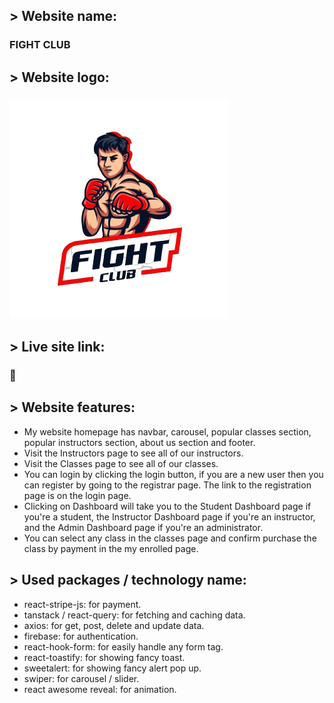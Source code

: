 ## > Website name:
### FIGHT CLUB

## > Website logo:
### ![Image Description](./src/assets/fight-club-logo.png)

## > Live site link:
### 🔗 

## > Website features:
* My website homepage has navbar, carousel, popular classes section, popular instructors section, about us section and footer.
* Visit the Instructors page to see all of our instructors.
* Visit the Classes page to see all of our classes.
* You can login by clicking the login button, if you are a new user then you can register by going to the registrar page. The link to the registration page is on the login page.
* Clicking on Dashboard will take you to the Student Dashboard page if you're a student, the Instructor Dashboard page if you're an instructor, and the Admin Dashboard page if you're an administrator.
* You can select any class in the classes page and confirm purchase the class by payment in the my enrolled page.

## > Used packages / technology name:
* react-stripe-js: for payment.
* tanstack / react-query: for fetching and caching data.
* axios: for get, post, delete and update data.
* firebase: for authentication.
* react-hook-form: for easily handle any form tag.
* react-toastify: for showing fancy toast.
* sweetalert: for showing fancy alert pop up.
* swiper: for carousel / slider.
* react awesome reveal: for animation.